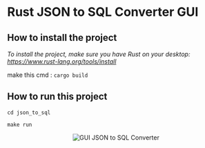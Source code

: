 # Rust JSON to SQL Converter GUI

## How to install the project

*To install the project, make sure you have Rust on your desktop: https://www.rust-lang.org/tools/install*

make this cmd :
`cargo build`

## How to run this project

`cd json_to_sql`

`make run`

<p align="center">
<img src="https://www.cjoint.com/doc/24_01/NACpzA440dS_json-to-sql-gui.png" alt="GUI JSON to SQL Converter" />
</p>